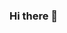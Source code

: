### Hi there 👋

<!--
**m2t3j/m2t3j** is a ✨ _special_ ✨ repository because its `README.md` (this file) appears on your GitHub profile.

Here are some ideas to get you started:

- 🔭 I’m currently working on graduating from school.
- 🌱 I’m currently learning data science and statistics
- 👯 I’m looking to collaborate on a new rap album
- 🤔 I’m looking for help with 
- 💬 Ask me about my dogs
- 📫 How to reach me: git message
- ⚡ Fun fact: I like dinosaurs
-->
